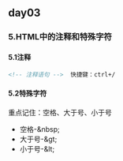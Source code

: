 ## day03

### 5.HTML中的注释和特殊字符

#### 5.1注释

```html
<!-- 注释语句 -->  快捷键：ctrl+/
```

#### 5.2特殊字符

重点记住：空格、大于号、小于号

- 空格-\&nbsp;
- 大于号-\&gt;
- 小于号-\&lt;

